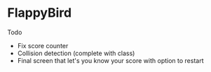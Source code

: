 FlappyBird
===

Todo
  * Fix score counter
  * Collision detection (complete with class)
  * Final screen that let's you know your score with option to restart